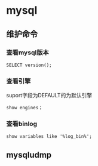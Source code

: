 # mysql
## 维护命令
### 查看mysql版本

    SELECT version();

### 查看引擎
suport字段为DEFAULT的为默认引擎

    show engines；

### 查看binlog

    show variables like '%log_bin%';

## mysqludmp
